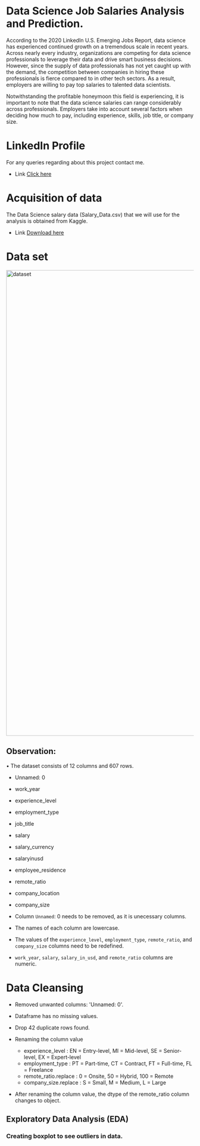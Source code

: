 # Data Science Job Salaries Analysis and Prediction.
According to the 2020 LinkedIn U.S. Emerging Jobs Report, data science has experienced continued growth on a tremendous scale in recent years. Across nearly every industry, organizations are competing for data science professionals to leverage their data and drive smart business decisions. However, since the supply of data professionals has not yet caught up with the demand, the competition between companies in hiring these professionals is fierce compared to in other tech sectors. As a result, employers are willing to pay top salaries to talented data scientists.

Notwithstanding the profitable honeymoon this field is experiencing, it is important to note that the data science salaries can range considerably across professionals. Employers take into account several factors when deciding how much to pay, including experience, skills, job title, or company size.

# LinkedIn Profile
For any queries regarding about this project contact me.

- Link [Click here](https://www.linkedin.com/in/naloys/)

# Acquisition of data
The Data Science salary data (Salary_Data.csv) that we will use for the analysis is obtained from Kaggle.

- Link [Download here](https://www.kaggle.com/datasets/ruchi798/data-science-job-salaries?resource=download)

# Data set
<img width="1247" alt="dataset" src="https://github.com/Bozzer250/Data-Science-Job-Salaries-Analysis-and-Predict/assets/122544599/90a420f8-bc40-4555-86e2-ea866ff72ca0">

## Observation:

• The dataset consists of 12 columns and 607 rows.

- Unnamed: 0
- work_year
- experience_level
- employment_type
- job_title
- salary
- salary_currency
- salaryinusd
- employee_residence
- remote_ratio
- company_location
- company_size

- Column `Unnamed`: 0 needs to be removed, as it is unecessary columns.

- The names of each column are lowercase.

- The values of the `experience_level`, `employment_type`, `remote_ratio`, and `company_size` columns need to be redefined.

- `work_year`, `salary`, `salary_in_usd`, and `remote_ratio` columns are numeric.

# Data Cleansing
- Removed unwanted columns: 'Unnamed: 0'.

- Dataframe has no missing values.

- Drop 42 duplicate rows found.

- Renaming the column value

  - experience_level : EN = Entry-level, MI = Mid-level, SE = Senior-level, EX = Expert-level
  - employment_type : PT = Part-time, CT = Contract, FT = Full-time, FL = Freelance
  - remote_ratio.replace : 0 = Onsite, 50 = Hybrid, 100 = Remote
  - company_size.replace : S = Small, M = Medium, L = Large
    
- After renaming the column value, the dtype of the remote_ratio column changes to object.

## Exploratory Data Analysis (EDA)

### Creating boxplot to see outliers in data.
